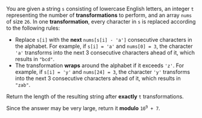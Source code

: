 You are given a string `s` consisting of lowercase English letters, an integer `t` representing the number of **transformations** to perform, and an array `nums` of size `26`. In one **transformation**, every character in `s` is replaced according to the following rules:

- Replace `s[i]` with the **next** `nums[s[i] - 'a']` consecutive characters in the alphabet. For example, if `s[i] = 'a'` and `nums[0] = 3`, the character `'a'` transforms into the next 3 consecutive characters ahead of it, which results in `"bcd"`.
- The transformation **wraps** around the alphabet if it exceeds `'z'`. For example, if `s[i] = 'y'` and `nums[24] = 3`, the character `'y'` transforms into the next 3 consecutive characters ahead of it, which results in `"zab"`.

Return the length of the resulting string after **exactly** `t` transformations.

Since the answer may be very large, return it **modulo** <code>10<sup>9</sup> + 7</code>.